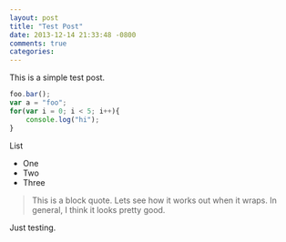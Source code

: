```yaml
---
layout: post
title: "Test Post"
date: 2013-12-14 21:33:48 -0800
comments: true
categories: 
---
```


This is a simple test post.

``` javascript foo.js
foo.bar();
var a = "foo";
for(var i = 0; i < 5; i++){
	console.log("hi");
}
```
List

* One
* Two
* Three

> This is a block quote. Lets see how it works out when it wraps. In general, I think it looks pretty good.


Just testing.